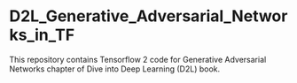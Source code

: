 # D2L_Generative_Adversarial_Networks_in_TF
This repository contains Tensorflow 2 code for Generative Adversarial Networks chapter of Dive into Deep Learning (D2L) book.
